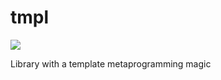 # tmpl

[![](https://github.com/yerseg/tmpl/workflows/CI/badge.svg)](https://github.com/yerseg/tmpl/actions)

Library with a template metaprogramming magic
